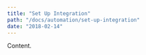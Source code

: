 ```yaml
---
title: "Set Up Integration"
path: "/docs/automation/set-up-integration"
date: "2018-02-14"
---
```


Content.

